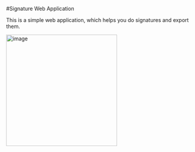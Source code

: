 #Signature Web Application

This is a simple web application, which helps you do signatures and export them.

<img width="300" alt="image" src="https://github.com/AshStark473/Signature-WebApp/assets/108432858/afe21c6a-2ccb-40c1-bdfb-76b5c14c4047">

